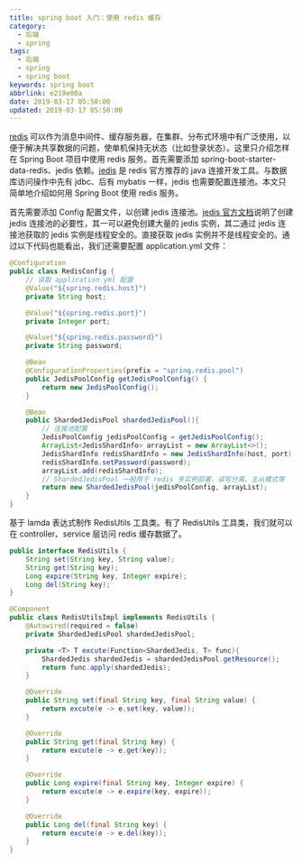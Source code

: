 ```yaml
---
title: spring boot 入门：使用 redis 缓存
category:
  - 后端
  - spring
tags:
  - 后端
  - spring
  - spring boot
keywords: spring boot
abbrlink: e219e00a
date: 2019-03-17 05:50:00
updated: 2019-03-17 05:50:00
---
```


[redis](http://www.redis.cn/) 可以作为消息中间件、缓存服务器，在集群、分布式环境中有广泛使用，以便于解决共享数据的问题，使单机保持无状态（比如登录状态）。这里只介绍怎样在 Spring Boot 项目中使用 redis 服务。首先需要添加 spring-boot-starter-data-redis、jedis 依赖。[jedis](https://github.com/xetorthio/jedis) 是 redis 官方推荐的 java 连接开发工具。与数据库访问操作中先有 jdbc、后有 mybatis 一样，jedis 也需要配置连接池。本文只简单地介绍如何用 Spring Boot 使用 redis 服务。

首先需要添加 Config 配置文件，以创建 jedis 连接池。[jedis 官方文档](https://github.com/xetorthio/jedis/wiki/Getting-started#using-jedis-in-a-multithreaded-environment)说明了创建 jedis 连接池的必要性，其一可以避免创建大量的 jedis 实例，其二通过 jedis 连接池获取的 jedis 实例是线程安全的。直接获取 jedis 实例并不是线程安全的。通过以下代码也能看出，我们还需要配置 application.yml 文件：

```java
@Configuration
public class RedisConfig {
    // 读取 application.yml 配置
    @Value("${spring.redis.host}")
    private String host;

    @Value("${spring.redis.port}")
    private Integer port;

    @Value("${spring.redis.password}")
    private String password;

    @Bean
    @ConfigurationProperties(prefix = "spring.redis.pool")
    public JedisPoolConfig getJedisPoolConfig() {
        return new JedisPoolConfig();
    }

    @Bean
    public ShardedJedisPool shardedJedisPool(){
        // 连接池配置
        JedisPoolConfig jedisPoolConfig = getJedisPoolConfig();
        ArrayList<JedisShardInfo> arrayList = new ArrayList<>();
        JedisShardInfo redisShardInfo = new JedisShardInfo(host, port);
        redisShardInfo.setPassword(password);
        arrayList.add(redisShardInfo);
        // ShardedJedisPool 一般用于 redis 多实例部署，读写分离、主从模式等
        return new ShardedJedisPool(jedisPoolConfig, arrayList);
    }
}
```

基于 lamda 表达式制作 RedisUtils 工具类。有了 RedisUtils 工具类，我们就可以在 controller、service 层访问 redis 缓存数据了。

```java
public interface RedisUtils {
    String set(String key, String value);
    String get(String key);
    Long expire(String key, Integer expire);
    Long del(String key);
}

@Component
public class RedisUtilsImpl implements RedisUtils {
    @Autowired(required = false)
    private ShardedJedisPool shardedJedisPool;

    private <T> T excute(Function<ShardedJedis, T> func){
        ShardedJedis shardedJedis = shardedJedisPool.getResource();
        return func.apply(shardedJedis);
    }

    @Override
    public String set(final String key, final String value) {
        return excute(e -> e.set(key, value));
    }

    @Override
    public String get(final String key) {
        return excute(e -> e.get(key));
    }

    @Override
    public Long expire(final String key, Integer expire) {
        return excute(e -> e.expire(key, expire));
    }

    @Override
    public Long del(final String key) {
        return excute(e -> e.del(key));
    }
}
```